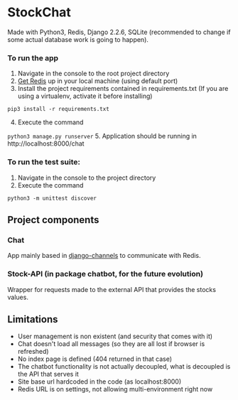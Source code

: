 # StockChat
Made with Python3, Redis, Django 2.2.6, SQLite (recommended to change if some actual database work is going to happen).

### To run the app
1. Navigate in the console to the root project directory
2. [Get Redis](https://redis.io/topics/quickstart) up in your local machine (using default port)
3. Install the project requirements contained in requirements.txt (If you are using a virtualenv, activate it before installing)

`pip3 install -r requirements.txt`

4. Execute the command

`python3 manage.py runserver`
5. Application should be running in http://localhost:8000/chat

### To run the test suite:
1. Navigate in the console to the project directory
2. Execute the command

`python3 -m unittest discover`


## Project components

### Chat
App mainly based in [django-channels](https://channels.readthedocs.io/en/latest/) to communicate with Redis.

### Stock-API (in package chatbot, for the future evolution)
Wrapper for requests made to the external API that provides the stocks values. 

## Limitations
- User management is non existent (and security that comes with it)
- Chat doesn't load all messages (so they are all lost if browser is refreshed)
- No index page is defined (404 returned in that case)
- The chatbot functionality is not actually decoupled, what is decoupled is the API that serves it
- Site base url hardcoded in the code (as localhost:8000)
- Redis URL is on settings, not allowing multi-environment right now
